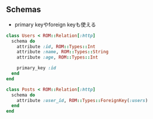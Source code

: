
## Schemas

* primary keyやforeign keyも使える

```ruby
class Users < ROM::Relation[:http]
  schema do
    attribute :id, ROM::Types::Int
    attribute :name, ROM::Types::String
    attribute :age, ROM::Types::Int

    primary_key :id
  end
end
```

```ruby
class Posts < ROM::Relation[:http]
  schema do
    attribute :user_id, ROM::Types::ForeignKey(:users)
  end
end
```
